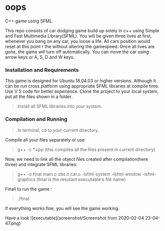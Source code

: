 # oops
C++ game using SFML. 

This repo consists of car dodging game build up solely in c++ using Simple and Fast Multimedia Library(SFML).
You will be given three lives at first, whenever you bang on any car, you loose a life. All cars position would reset at this point
r the without altering the gamespeed. Once all lives are gone, the game will turn off automatically. You can move the car using arrow keys or
A, S, D and W keys.

### Installation and Requirements
This game is designed for Ubuntu 18.04.03 or higher versions. Although it can be run cross platform using appropriate SFML libraries at compile time. 
Use V S code for better experience. Clone the project to your local system, put all the files shown in a folder.
> Install all SFML libraries into your system.

### Compilation and Running

> In terminal, cd to your current directory.

 Compile all your files separately or use 
 
> g++ -c *.cpp (this compiles all the files present in current directory)

Now, we need to link all the object files created after compilation(here three) and integrate SFML libraries:
> g++ -o final main.o obs.o car.o -lsfml-system -lsfml-window -lsfml-graphics (final is the resutant executable's file name)

Finall to run the game :
> ./final

If everything works fine, you will see the game working.

Have a look
![executable](screenshot/Screenshot from 2020-02-04 23-04-47.png)
